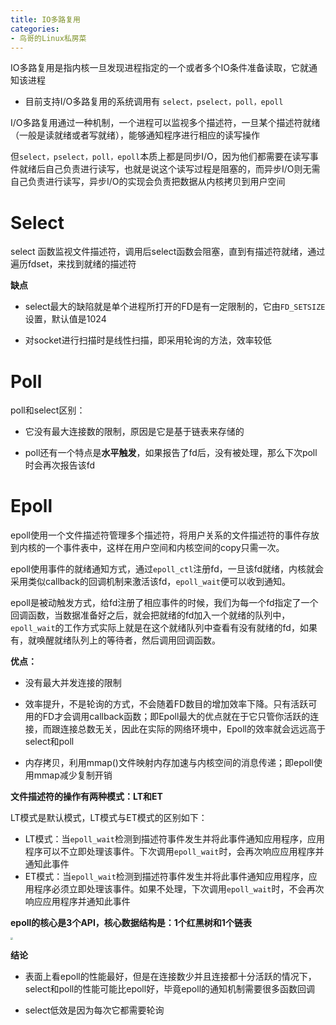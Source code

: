```yaml
---
title: IO多路复用
categories: 
- 鸟哥的Linux私房菜
---
```


IO多路复用是指内核一旦发现进程指定的一个或者多个IO条件准备读取，它就通知该进程

* 目前支持I/O多路复用的系统调用有 `select，pselect，poll，epoll`

I/O多路复用通过一种机制，一个进程可以监视多个描述符，一旦某个描述符就绪（一般是读就绪或者写就绪），能够通知程序进行相应的读写操作

但`select，pselect，poll，epoll`本质上都是同步I/O，因为他们都需要在读写事件就绪后自己负责进行读写，也就是说这个读写过程是阻塞的，而异步I/O则无需自己负责进行读写，异步I/O的实现会负责把数据从内核拷贝到用户空间

# Select

select 函数监视文件描述符，调用后select函数会阻塞，直到有描述符就绪，通过遍历fdset，来找到就绪的描述符

**缺点**

* select最大的缺陷就是单个进程所打开的FD是有一定限制的，它由`FD_SETSIZE`设置，默认值是1024

* 对socket进行扫描时是线性扫描，即采用轮询的方法，效率较低

# Poll

poll和select区别：

* 它没有最大连接数的限制，原因是它是基于链表来存储的

* poll还有一个特点是**水平触发**，如果报告了fd后，没有被处理，那么下次poll时会再次报告该fd

# Epoll

epoll使用一个文件描述符管理多个描述符，将用户关系的文件描述符的事件存放到内核的一个事件表中，这样在用户空间和内核空间的copy只需一次。

epoll使用事件的就绪通知方式，通过`epoll_ctl`注册fd，一旦该fd就绪，内核就会采用类似callback的回调机制来激活该fd，`epoll_wait`便可以收到通知。

epoll是被动触发方式，给fd注册了相应事件的时候，我们为每一个fd指定了一个回调函数，当数据准备好之后，就会把就绪的fd加入一个就绪的队列中，`epoll_wait`的工作方式实际上就是在这个就绪队列中查看有没有就绪的fd，如果有，就唤醒就绪队列上的等待者，然后调用回调函数。

**优点：**

* 没有最大并发连接的限制

* 效率提升，不是轮询的方式，不会随着FD数目的增加效率下降。只有活跃可用的FD才会调用callback函数；即Epoll最大的优点就在于它只管你活跃的连接，而跟连接总数无关，因此在实际的网络环境中，Epoll的效率就会远远高于select和poll

* 内存拷贝，利用mmap()文件映射内存加速与内核空间的消息传递；即epoll使用mmap减少复制开销

**文件描述符的操作有两种模式：LT和ET**

LT模式是默认模式，LT模式与ET模式的区别如下：

* LT模式：当`epoll_wait`检测到描述符事件发生并将此事件通知应用程序，应用程序可以不立即处理该事件。下次调用`epoll_wait`时，会再次响应应用程序并通知此事件
* ET模式：当`epoll_wait`检测到描述符事件发生并将此事件通知应用程序，应用程序必须立即处理该事件。如果不处理，下次调用`epoll_wait`时，不会再次响应应用程序并通知此事件

**epoll的核心是3个API，核心数据结构是：1个红黑树和1个链表**

<img src="https://img-blog.csdnimg.cn/ee84016b0d5c40bb99fa5a2c30ea8abc.png" style="zoom:25%;" />

**结论**

* 表面上看epoll的性能最好，但是在连接数少并且连接都十分活跃的情况下，select和poll的性能可能比epoll好，毕竟epoll的通知机制需要很多函数回调

* select低效是因为每次它都需要轮询
